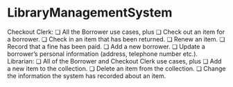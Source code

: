 # LibraryManagementSystem
Checkout Clerk:
❏ All the Borrower use cases, plus
❏ Check out an item for a borrower.
❏ Check in an item that has been returned.
❏ Renew an item.
❏ Record that a fine has been paid.
❏ Add a new borrower.
❏ Update a borrower’s personal information (address, telephone number etc.).
Librarian:
❏ All of the Borrower and Checkout Clerk use cases, plus
❏ Add a new item to the collection.
❏ Delete an item from the collection.
❏ Change the information the system has recorded about an item.
